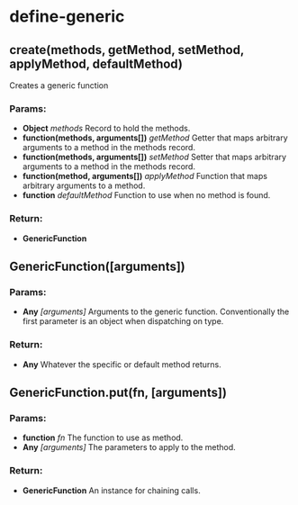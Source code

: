 # define-generic

## create(methods, getMethod, setMethod, applyMethod, defaultMethod)

Creates a generic function

### Params:

* **Object** *methods* Record to hold the methods.
* **function(methods, arguments[])** *getMethod* Getter that maps arbitrary arguments to a method in the methods record.
* **function(methods, arguments[])** *setMethod* Setter that maps arbitrary arguments to a method in the methods record.
* **function(method, arguments[])** *applyMethod* Function that maps arbitrary arguments to a method.
* **function** *defaultMethod* Function to use when no method is found.

### Return:

* **GenericFunction** 


## GenericFunction([arguments])

### Params:

* **Any** *[arguments]* Arguments to the generic function. Conventionally the first parameter is an object when dispatching on type.

### Return:

* **Any** Whatever the specific or default method returns.


## GenericFunction.put(fn, [arguments])

### Params:

* **function** *fn* The function to use as method.
* **Any** *[arguments]* The parameters to apply to the method.

### Return:

* **GenericFunction** An instance for chaining calls.

